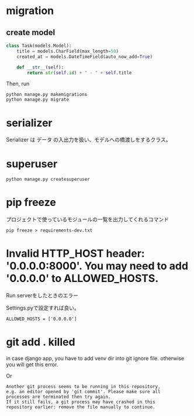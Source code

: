 # migration

## create model

```python
class Task(models.Model):
    title = models.CharField(max_length=50)
    created_at = models.DateTimeField(auto_now_add=True)

    def __str__(self):
        return str(self.id) + " - " + self.title
```

Then, run 

```
python manage.py makemigrations
python manage.py migrate
```

# serializer

Serializer は データ の入出力を扱い、モデルへの橋渡しをするクラス。

# superuser

```
python manage.py createsuperuser
```



# pip freeze

プロジェクトで使っているモジュールの一覧を出力してくれるコマンド

```
pip freeze > requirements-dev.txt
```



# Invalid HTTP_HOST header: '0.0.0.0:8000'. You may need to add '0.0.0.0' to ALLOWED_HOSTS.

Run serverをしたときのエラー

Settings.pyで設定すれば良い。

```
ALLOWED_HOSTS = ['0.0.0.0']
```



# git add . killed

in case django app, you have to add venv dir into git ignore file. otherwise you will get this error.

Or 

```
Another git process seems to be running in this repository, 
e.g. an editor opened by 'git commit'. Please make sure all 
processes are terminated then try again. 
If it still fails, a git process may have crashed in this 
repository earlier: remove the file manually to continue.
```

